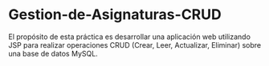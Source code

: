 # Gestion-de-Asignaturas-CRUD
El propósito de esta práctica es desarrollar una aplicación web utilizando JSP para realizar operaciones CRUD (Crear, Leer, Actualizar, Eliminar) sobre una base de datos MySQL.
